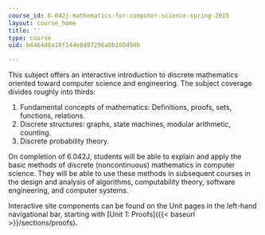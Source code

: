 ```yaml
---
course_id: 6-042j-mathematics-for-computer-science-spring-2015
layout: course_home
title: ''
type: course
uid: b4464d8a10f144e8d87296a0b16049db

---
```

This subject offers an interactive introduction to discrete mathematics oriented toward computer science and engineering. The subject coverage divides roughly into thirds:

1.  Fundamental concepts of mathematics: Definitions, proofs, sets, functions, relations.
2.  Discrete structures: graphs, state machines, modular arithmetic, counting.
3.  Discrete probability theory.

On completion of 6.042J, students will be able to explain and apply the basic methods of discrete (noncontinuous) mathematics in computer science. They will be able to use these methods in subsequent courses in the design and analysis of algorithms, computability theory, software engineering, and computer systems.

Interactive site components can be found on the Unit pages in the left-hand navigational bar, starting with [Unit 1: Proofs]({{< baseurl >}}/sections/proofs).
